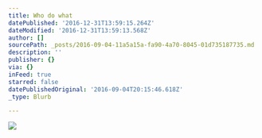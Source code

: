 ```yaml
---
title: Who do what
datePublished: '2016-12-31T13:59:15.264Z'
dateModified: '2016-12-31T13:59:13.568Z'
author: []
sourcePath: _posts/2016-09-04-11a5a15a-fa90-4a70-8045-01d735187735.md
description: ''
publisher: {}
via: {}
inFeed: true
starred: false
datePublishedOriginal: '2016-09-04T20:15:46.618Z'
_type: Blurb

---
```

![](https://the-grid-user-content.s3-us-west-2.amazonaws.com/97e751ae-11fa-4bbb-a77d-00e156a999b5.jpg)